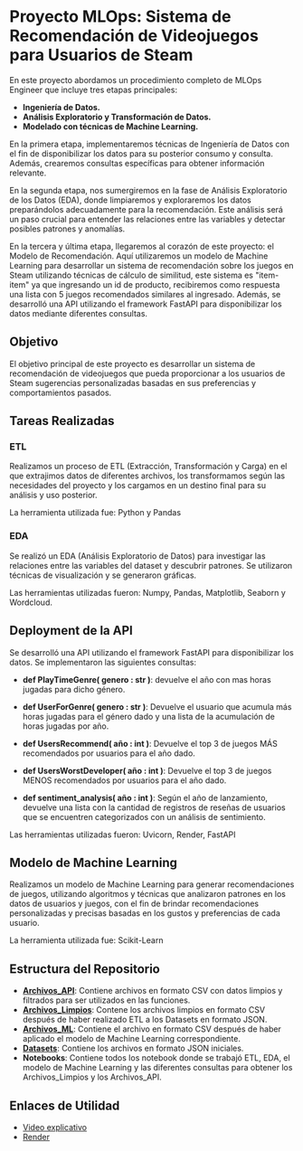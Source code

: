 # Proyecto MLOps: Sistema de Recomendación de Videojuegos para Usuarios de Steam

En este proyecto abordamos un procedimiento completo de MLOps Engineer que incluye tres etapas principales:

- **Ingeniería de Datos.**
- **Análisis Exploratorio y Transformación de Datos.**
- **Modelado con técnicas de Machine Learning.**

En la primera etapa, implementaremos técnicas de Ingeniería de Datos con el fin de disponibilizar los datos para su posterior consumo y consulta. Además, crearemos consultas específicas para obtener información relevante.

En la segunda etapa, nos sumergiremos en la fase de Análisis Exploratorio de los Datos (EDA), donde limpiaremos y exploraremos los datos preparándolos adecuadamente para la recomendación. Este análisis será un paso crucial para entender las relaciones entre las variables y detectar posibles patrones y anomalías.

En la tercera y última etapa, llegaremos al corazón de este proyecto: el Modelo de Recomendación. Aquí utilizaremos un modelo de Machine Learning para desarrollar un sistema de recomendación sobre los juegos en Steam utilizando técnicas de cálculo de similitud, este sistema es "item-item" ya que ingresando un id de producto, recibiremos como respuesta una lista con 5 juegos recomendados similares al ingresado. Además, se desarrolló una API utilizando el framework FastAPI para disponibilizar los datos mediante diferentes consultas.

## Objetivo

El objetivo principal de este proyecto es desarrollar un sistema de recomendación de videojuegos que pueda proporcionar a los usuarios de Steam sugerencias personalizadas basadas en sus preferencias y comportamientos pasados.

## Tareas Realizadas

### ETL 

Realizamos un proceso de ETL (Extracción, Transformación y Carga) en el que extrajimos datos de diferentes archivos, los transformamos según las necesidades del proyecto y los cargamos en un destino final para su análisis y uso posterior.

La herramienta utilizada fue: Python y Pandas

### EDA

Se realizó un EDA (Análisis Exploratorio de Datos) para investigar las relaciones entre las variables del dataset y descubrir patrones. Se utilizaron técnicas de visualización y se generaron gráficas.

Las herramientas utilizadas fueron: Numpy, Pandas, Matplotlib, Seaborn y Wordcloud.

## Deployment de la API

Se desarrolló una API utilizando el framework FastAPI para disponibilizar los datos. Se implementaron las siguientes consultas:

- **def PlayTimeGenre( genero : str )**: devuelve el año con mas horas jugadas para dicho género.

- **def UserForGenre( genero : str )**: Devuelve el usuario que acumula más horas jugadas para el género dado y una lista de la acumulación de horas jugadas por año.

- **def UsersRecommend( año : int )**: Devuelve el top 3 de juegos MÁS recomendados por usuarios para el año dado.

- **def UsersWorstDeveloper( año : int )**: Devuelve el top 3 de juegos MENOS recomendados por usuarios para el año dado.

- **def sentiment_analysis( año : int )**: Según el año de lanzamiento, devuelve una lista con la cantidad de registros de reseñas de usuarios que se encuentren categorizados con un análisis de sentimiento.

Las herramientas utilizadas fueron: Uvicorn, Render, FastAPI

## Modelo de Machine Learning

Realizamos un modelo de Machine Learning para generar recomendaciones de juegos, utilizando algoritmos y técnicas que analizaron patrones en los datos de usuarios y juegos, con el fin de brindar recomendaciones personalizadas y precisas basadas en los gustos y preferencias de cada usuario.

La herramienta utilizada fue: Scikit-Learn

## Estructura del Repositorio

- **[Archivos_API](https://drive.google.com/drive/folders/1ReslBNJ7eIbBlpSpnzHAH6m7o69DNBEX?usp=drive_link)**: Contiene archivos en formato CSV con datos limpios y filtrados para ser utilizados en las funciones.
- **[Archivos_Limpios](https://drive.google.com/drive/folders/1u9hjIlEN-AzuOgcNurSd5n2lyuo5UqCs?usp=drive_link)**: Contene los archivos limpios en formato CSV después de haber realizado ETL a los Datasets en formato JSON. 
- **[Archivos_ML](https://drive.google.com/drive/folders/1FWvK2CkcoQ5Z6MtDhtOPDsAVl0_Y1QDa?usp=drive_link)**: Contiene el archivo en formato CSV después de haber aplicado el modelo de Machine Learning correspondiente.
- **[Datasets](https://drive.google.com/drive/folders/1cROSSeOnG7hJp1DGdjZV7GS8qWgOfj3E?usp=drive_link)**: Contiene los archivos en formato JSON iniciales.
- **Notebooks**: Contiene todos los notebook donde se trabajó ETL, EDA, el modelo de Machine Learning y las diferentes consultas para obtener los Archivos_Limpios y los Archivos_API.

## Enlaces de Utilidad

- [Video explicativo](https://drive.google.com/file/d/1iAI0YA74lnFY1hhJ4Z9AOGSpc63NeqF7/view?usp=drive_link)
- [Render](https://fastapi-m27m.onrender.com/docs)

